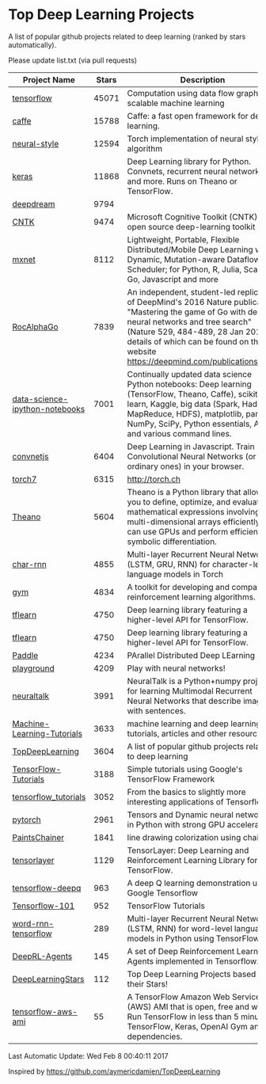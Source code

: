 # Top Deep Learning Projects
A list of popular github projects related to deep learning (ranked by stars automatically).

Please update list.txt (via pull requests)

| Project Name| Stars | Description 
| ------- | ------ | ------  
| [tensorflow](https://github.com/tensorflow/tensorflow) | 45071 | Computation using data flow graphs for scalable machine learning |  
| [caffe](https://github.com/BVLC/caffe) | 15788 | Caffe: a fast open framework for deep learning. |  
| [neural-style](https://github.com/jcjohnson/neural-style) | 12594 | Torch implementation of neural style algorithm |  
| [keras](https://github.com/fchollet/keras) | 11868 | Deep Learning library for Python. Convnets, recurrent neural networks, and more. Runs on Theano or TensorFlow. |  
| [deepdream](https://github.com/google/deepdream) | 9794 |  |  
| [CNTK](https://github.com/Microsoft/CNTK) | 9474 | Microsoft Cognitive Toolkit (CNTK), an open source deep-learning toolkit |  
| [mxnet](https://github.com/dmlc/mxnet) | 8112 | Lightweight, Portable, Flexible Distributed/Mobile Deep Learning with Dynamic, Mutation-aware Dataflow Dep Scheduler; for Python, R, Julia, Scala, Go, Javascript and more |  
| [RocAlphaGo](https://github.com/Rochester-NRT/RocAlphaGo) | 7839 | An independent, student-led replication of DeepMind's 2016 Nature publication, "Mastering the game of Go with deep neural networks and tree search" (Nature 529, 484-489, 28 Jan 2016), details of which can be found on their website https://deepmind.com/publications.html. |  
| [data-science-ipython-notebooks](https://github.com/donnemartin/data-science-ipython-notebooks) | 7001 | Continually updated data science Python notebooks: Deep learning (TensorFlow, Theano, Caffe), scikit-learn, Kaggle, big data (Spark, Hadoop MapReduce, HDFS), matplotlib, pandas, NumPy, SciPy, Python essentials, AWS, and various command lines. |  
| [convnetjs](https://github.com/karpathy/convnetjs) | 6404 | Deep Learning in Javascript. Train Convolutional Neural Networks (or ordinary ones) in your browser. |  
| [torch7](https://github.com/torch/torch7) | 6315 | http://torch.ch |  
| [Theano](https://github.com/Theano/Theano) | 5604 | Theano is a Python library that allows you to define, optimize, and evaluate mathematical expressions involving multi-dimensional arrays efficiently. It can use GPUs and perform efficient symbolic differentiation. |  
| [char-rnn](https://github.com/karpathy/char-rnn) | 4855 | Multi-layer Recurrent Neural Networks (LSTM, GRU, RNN) for character-level language models in Torch |  
| [gym](https://github.com/openai/gym) | 4834 | A toolkit for developing and comparing reinforcement learning algorithms. |  
| [tflearn](https://github.com/tflearn/tflearn) | 4750 | Deep learning library featuring a higher-level API for TensorFlow. |  
| [tflearn](https://github.com/tflearn/tflearn) | 4750 | Deep learning library featuring a higher-level API for TensorFlow. |  
| [Paddle](https://github.com/PaddlePaddle/Paddle) | 4234 | PArallel Distributed Deep LEarning |  
| [playground](https://github.com/tensorflow/playground) | 4209 | Play with neural networks! |  
| [neuraltalk](https://github.com/karpathy/neuraltalk) | 3991 | NeuralTalk is a Python+numpy project for learning Multimodal Recurrent Neural Networks that describe images with sentences. |  
| [Machine-Learning-Tutorials](https://github.com/ujjwalkarn/Machine-Learning-Tutorials) | 3633 | machine learning and deep learning tutorials, articles and other resources  |  
| [TopDeepLearning](https://github.com/aymericdamien/TopDeepLearning) | 3604 | A list of popular github projects related to deep learning |  
| [TensorFlow-Tutorials](https://github.com/nlintz/TensorFlow-Tutorials) | 3188 | Simple tutorials using Google's TensorFlow Framework |  
| [tensorflow_tutorials](https://github.com/pkmital/tensorflow_tutorials) | 3052 | From the basics to slightly more interesting applications of Tensorflow |  
| [pytorch](https://github.com/pytorch/pytorch) | 2961 | Tensors and Dynamic neural networks in Python  with strong GPU acceleration |  
| [PaintsChainer](https://github.com/pfnet/PaintsChainer) | 1841 | line drawing colorization using chainer |  
| [tensorlayer](https://github.com/zsdonghao/tensorlayer) | 1129 | TensorLayer: Deep Learning and Reinforcement Learning Library for TensorFlow. |  
| [tensorflow-deepq](https://github.com/nivwusquorum/tensorflow-deepq) | 963 | A deep Q learning demonstration using Google Tensorflow |  
| [Tensorflow-101](https://github.com/sjchoi86/Tensorflow-101) | 952 | TensorFlow Tutorials |  
| [word-rnn-tensorflow](https://github.com/hunkim/word-rnn-tensorflow) | 289 | Multi-layer Recurrent Neural Networks (LSTM, RNN) for word-level language models in Python using TensorFlow. |  
| [DeepRL-Agents](https://github.com/awjuliani/DeepRL-Agents) | 145 | A set of Deep Reinforcement Learning Agents implemented in Tensorflow. |  
| [DeepLearningStars](https://github.com/hunkim/DeepLearningStars) | 112 | Top Deep Learning Projects based on their Stars! |  
| [tensorflow-aws-ami](https://github.com/ritchieng/tensorflow-aws-ami) | 55 | A TensorFlow Amazon Web Service (AWS) AMI that is open, free and works. Run TensorFlow in less than 5 minutes. TensorFlow, Keras, OpenAI Gym and all dependencies. |  

Last Automatic Update: Wed Feb  8 00:40:11 2017

Inspired by https://github.com/aymericdamien/TopDeepLearning
